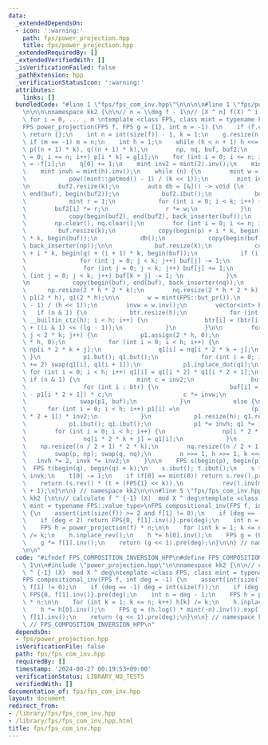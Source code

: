 ```yaml
---
data:
  _extendedDependsOn:
  - icon: ':warning:'
    path: fps/power_projection.hpp
    title: fps/power_projection.hpp
  _extendedRequiredBy: []
  _extendedVerifiedWith: []
  _isVerificationFailed: false
  _pathExtension: hpp
  _verificationStatusIcon: ':warning:'
  attributes:
    links: []
  bundledCode: "#line 1 \"fps/fps_com_inv.hpp\"\n\n\n\n#line 1 \"fps/power_projection.hpp\"\
    \n\n\n\nnamespace kk2 {\n\n// n = \\deg f - 1\n// [X ^ n] f(X) ^ i g(X)  enumerate\
    \ for i = 0, ... , m \ntemplate <class FPS, class mint = typename FPS::value_type>\n\
    FPS power_projection(FPS f, FPS g = {1}, int m = -1) {\n    if (f.empty() || g.empty())\
    \ return {};\n    int n = int(size(f)) - 1, k = 1;\n    g.resize(n + 1);\n   \
    \ if (m == -1) m = n;\n    int h = 1;\n    while (h < n + 1) h <<= 1;\n    FPS\
    \ p((n + 1) * k), q((n + 1) * k),\n        np, nq, buf, buf2;\n    for (int i\
    \ = 0; i <= n; i++) p[i * k] = g[i];\n    for (int i = 0; i <= n; i++) q[i * k]\
    \ = -f[i];\n    q[0] += 1;\n    mint inv2 = mint(2).inv();\n    mint invk = mint(k).inv();\n\
    \    mint invh = mint(h).inv();\n    while (n) {\n        mint w = mint(FPS::but_pr()).\n\
    \            pow((mint::getmod() - 1) / (k << 1));\n        mint invw = w.inv();\n\
    \n        buf2.resize(k);\n        auto db = [&]() -> void {\n            copy(begin(buf),\
    \ end(buf), begin(buf2));\n            buf2.ibut();\n            buf2 *= invk;\n\
    \            mint r = 1;\n            for (int i = 0; i < k; i++) {\n        \
    \        buf2[i] *= r;\n                r *= w;\n            }\n            buf2.but();\n\
    \            copy(begin(buf2), end(buf2), back_inserter(buf));\n        };\n\n\
    \        np.clear(), nq.clear();\n        for (int i = 0; i <= n; i++) {\n   \
    \         buf.resize(k);\n            copy(begin(p) + i * k, begin(p) + (i + 1)\
    \ * k, begin(buf));\n            db();\n            copy(begin(buf), end(buf),\
    \ back_inserter(np));\n\n            buf.resize(k);\n            copy(begin(q)\
    \ + i * k, begin(q) + (i + 1) * k, begin(buf));\n            if (i == 0) {\n \
    \               for (int j = 0; j < k; j++) buf[j] -= 1;\n                db();\n\
    \                for (int j = 0; j < k; j++) buf[j] += 1;\n                for\
    \ (int j = 0; j < k; j++) buf[k + j] -= 1; \n            }\n            else db();\n\
    \n            copy(begin(buf), end(buf), back_inserter(nq));\n        }\n\n  \
    \      np.resize(2 * h * 2 * k);\n        nq.resize(2 * h * 2 * k);\n        FPS\
    \ p1(2 * h), q1(2 * h);\n\n        w = mint(FPS::but_pr()).\n            pow((mint::getmod()\
    \ - 1) / (h << 1));\n        invw = w.inv();\n        vector<int> btr;\n     \
    \   if (n & 1) {\n            btr.resize(h);\n            for (int i = 0, lg =\
    \ __builtin_ctz(h); i < h; i++) {\n                btr[i] = (btr[i >> 1] >> 1)\
    \ + ((i & 1) << (lg - 1));\n            }\n        }\n\n        for (int j = 0;\
    \ j < 2 * k; j++) {\n            p1.assign(2 * h, 0);\n            q1.assign(2\
    \ * h, 0);\n            for (int i = 0; i < h; i++) {\n                p1[i] =\
    \ np[i * 2 * k + j];\n                q1[i] = nq[i * 2 * k + j];\n           \
    \ }\n            p1.but(); q1.but();\n            for (int i = 0; i < 2 * h; i\
    \ += 2) swap(q1[i], q1[i + 1]);\n            p1.inplace_dot(q1);\n           \
    \ for (int i = 0; i < h; i++) q1[i] = q1[i * 2] * q1[i * 2 + 1];\n           \
    \ if (n & 1) {\n                mint c = inv2;\n                buf.resize(h);\n\
    \                for (int i : btr) {\n                    buf[i] = (p1[i * 2]\
    \ - p1[i * 2 + 1]) * c;\n                    c *= invw;\n                }\n \
    \               swap(p1, buf);\n            }\n            else {\n          \
    \      for (int i = 0; i < h; i++) p1[i] =\n                    (p1[i * 2] + p1[i\
    \ * 2 + 1]) * inv2;\n            }\n            p1.resize(h); q1.resize(h);\n\
    \            p1.ibut(); q1.ibut();\n            p1 *= invh; q1 *= invh;\n    \
    \        for (int i = 0; i < h; i++) {\n                np[i * 2 * k + j] = p1[i];\n\
    \                nq[i * 2 * k + j] = q1[i];\n            }\n        }\n\n    \
    \    np.resize((n / 2 + 1) * 2 * k);\n        nq.resize((n / 2 + 1) * 2 * k);\n\
    \        swap(p, np); swap(q, nq);\n        n >>= 1, h >>= 1, k <<= 1;\n     \
    \   invh *= 2, invk *= inv2;\n    }\n\n    FPS s(begin(p), begin(p) + k);\n  \
    \  FPS t(begin(q), begin(q) + k);\n    s.ibut(); t.ibut();\n    s *= invk; t *=\
    \ invk;\n    t[0] -= 1;\n    if (f[0] == mint(0)) return s.rev().pre(m + 1);\n\
    \    return (s.rev() * (t + (FPS{1} << k)).\n           rev().inv(m + 1)).pre(m\
    \ + 1);\n}\n\n} // namespace kk2\n\n\n#line 5 \"fps/fps_com_inv.hpp\"\n\nnamespace\
    \ kk2 {\n\n// calculate f ^ {-1} (X)  mod X ^ deg\ntemplate <class FPS, class\
    \ mint = typename FPS::value_type>\nFPS compositional_inv(FPS f, int deg = -1)\
    \ {\n    assert(int(size(f)) >= 2 and f[1] != 0);\n    if (deg == -1) deg = int(size(f));\n\
    \    if (deg < 2) return FPS{0, f[1].inv()}.pre(deg);\n    int n = deg - 1;\n\
    \    FPS h = power_projection(f) * n;\n\n    for (int k = 1; k <= n; k++) h[k]\
    \ /= k;\n    h.inplace_rev();\n    h *= h[0].inv();\n    FPS g = (h.log() * mint(-n).inv()).exp();\n\
    \    g *= f[1].inv();\n    return (g << 1).pre(deg);\n}\n\n} // namespace kk2\n\
    \n\n"
  code: "#ifndef FPS_COMPOSITION_INVERSION_HPP\n#define FPS_COMPOSITION_INVERSION_HPP\
    \ 1\n\n#include \"power_projection.hpp\"\n\nnamespace kk2 {\n\n// calculate f\
    \ ^ {-1} (X)  mod X ^ deg\ntemplate <class FPS, class mint = typename FPS::value_type>\n\
    FPS compositional_inv(FPS f, int deg = -1) {\n    assert(int(size(f)) >= 2 and\
    \ f[1] != 0);\n    if (deg == -1) deg = int(size(f));\n    if (deg < 2) return\
    \ FPS{0, f[1].inv()}.pre(deg);\n    int n = deg - 1;\n    FPS h = power_projection(f)\
    \ * n;\n\n    for (int k = 1; k <= n; k++) h[k] /= k;\n    h.inplace_rev();\n\
    \    h *= h[0].inv();\n    FPS g = (h.log() * mint(-n).inv()).exp();\n    g *=\
    \ f[1].inv();\n    return (g << 1).pre(deg);\n}\n\n} // namespace kk2\n\n#endif\
    \ // FPS_COMPOSITION_INVERSION_HPP\n"
  dependsOn:
  - fps/power_projection.hpp
  isVerificationFile: false
  path: fps/fps_com_inv.hpp
  requiredBy: []
  timestamp: '2024-08-27 00:19:53+09:00'
  verificationStatus: LIBRARY_NO_TESTS
  verifiedWith: []
documentation_of: fps/fps_com_inv.hpp
layout: document
redirect_from:
- /library/fps/fps_com_inv.hpp
- /library/fps/fps_com_inv.hpp.html
title: fps/fps_com_inv.hpp
---
```

